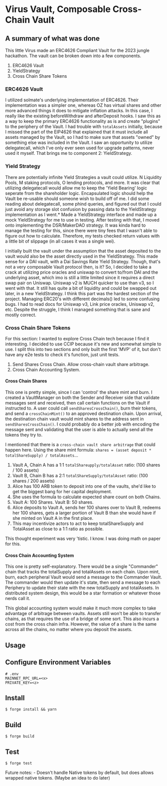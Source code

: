 # Virus Vault, Composable Cross-Chain Vault

## A summary of what was done
This little Virus made an ERC4626 Compliant Vault for the 2023 jungle hackathon. The vault can be broken down into a few components.
1. ERC4626 Vault
2. YieldStrategy
3. Cross Chain Share Tokens

### ERC4626 Vault
I utilized solmate's underlying implementation of ERC4626. Their implementation was a simpler one, whereas OZ has virtual shares and other more advanced things it does to mitigate inflation attacks. In this case, I really like the existing beforeWithdraw and afterDeposit hooks. I saw this as a way to keep the primary ERC4626 functionality as is and create "plugins" to the periphery of the Vault. I had trouble with `totalAssets` initially, because I missed the part of the EIP4626 that explained that it must include all assets managed by the Vault, so I had to make sure that assets "owned" by something else was included in the Vault. I saw an opportunity to utilize delegatecall, which I've only ever seen used for upgrade patterns, never used it myself. That brings me to component 2: YieldStrategy.

### Yield Strategy
There are potentially infinite Yield Strategies a vault could utilize. N Liquidity Pools, M staking protocols, O lending protocols, and more. It was clear that utilizing delegatecall would allow me to keep the 'Yield Bearing' logic seperate from the shareholder logic. Encapsulated logic should help the Vault be re-usable should someone wish to build off of me. I did some reading about delegatecall, some phind queries, and figured out that I could just avoid any storage slot confusion by passing data to the YieldStrategy implementation as I went.* Made a YieldStrategy interface and made up a mock YieldStrategy for me to use in testing. After testing with that, I moved onto implementing the DSR/MakerDAO strategy. It was kinda hard to manage the testing for this, since there were tiny fees that I wasn't able to figure out how to calculate. Therefore, my tests checked return values with a little bit of slippage (in all cases it was a single wei).

I initially built the vault under the assumption that the asset deposited to the vault would also be the asset directly used in the YieldStrategy. This made sense for a DAI vault, with a Dai Savings Rate Yield Strategy. Though, that's not a very composable Vault protocol then, is it? So, I decided to take a crack at utilizing price oracles and uniswap to convert to/from DAI and the underlying asset, which imo is still a little limited since it requires a direct swap pair on Uniswap. Uniswap v2 is MUCH quicker to use than v3, so I went with that. It still has quite a bit of liquidity and could be swapped out later, in a new YieldStrategy. I think this part was the hardest section of the project. Managing ERC20's with different decimals() led to some confusing bugs. I had to read docs for Uniswap v3, Link price oracles, Uniswap v2, etc. Despite the struggle, I think I managed something that is sane and mostly correct.

### Cross Chain Share Tokens
For this section: I wanted to explore Cross Chain tech because I find it interesting. I decided to use CCIP because it's new and somewhat simple to use. I split this into two sections and only built the first 'MVP' of it, but don't have any e2e tests to check it's function, just unit tests.

1. Send Shares Cross Chain. Allow cross-chain vault share arbitrage.
2. Cross Chain Accounting System.

#### Cross Chain Shares
This one is pretty simple, since I can 'control' the share mint and burn. I created a VaultManager on both the Sender and Receiver side that validate messages sent and received, then call certain functions on the Vault if instructed to. A user could call `sendSharesCrossChain()`, burn their tokens, and send a `crossChainMint()` to an approved destination chain. Upon arrival, the destination chain vault would mint shares to the address sent in `sendSharesCrossChain()`. I could probably do a better job with encoding the message sent and validating that the user is able to actually send all the tokens they try to.

I mentioned that there is a `cross-chain vault share arbitrage` that could happen here. Using the share mint formula: `shares = (asset deposit * totalShareSupply) / totalAssets`...
1. Vault A, Chain A has a 1:1 `totalShareupply/totalAsset` ratio: (100 shares / 100 assets)
2. Vault B, Chain B has a 2:1 `totalShareSupply/totalAsset` ratio: (100 shares / 200 assets)
3. Alice has 100 ARB token to deposit into one of the vaults, she'd like to get the biggest bang for her capital deployment.
4. She uses the formula to calculate expected share count on both Chains.
5. Vault A: 100 Shares. Vault B: 50 shares.
6. Alice deposits to Vault A, sends her 100 shares over to Vault B, redeems her 100 shares, gets a larger portion of Vault B than she would have if she minted on Vault A in the first place.
7. This may incentivize actors to act to keep totalShareSupply and TotalAsset as close to a 1:1 ratio as possible.

This thought experiment was very 'tistic. I know. I was doing math on paper for this.

#### Cross Chain Accounting System
This one is pretty self-explanatory. There would be a single "Commander" chain that tracks the totalSupply and totalAssets on each chain. Upon mint, burn, each peripheral Vault would send a message to the Commander Vault. The commander would then update it's state, then send a message to each Periphery to update their state with the new totalSupply and totalAssets. In distributed system design, this would be a star formation or whatever those nerds call it.

This global accounting system would make it much more complex to take advantage of arbitrage between vaults. Assets still won't be able to transfer chains, as that requires the use of a bridge of some sort. This also incurs a cost from the cross chain infra. However, the value of a share is the same across all the chains, no matter where you deposit the assets.

## Usage

## Configure Environment Variables
```
# .env
MAINNET_RPC_URL=<x>
PRIVATE_KEY=<z>
```

## Install

```shell
$ forge install && yarn
```

## Build

```shell
$ forge build
```

## Test

```shell
$ forge test
```


Future notes:
    - Doesn't handle Native tokens by default, but does allows wrapped native tokens. (Maybe an idea to do later)
